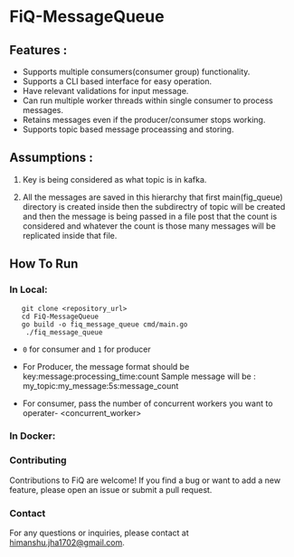 # FiQ-MessageQueue

## Features :


- Supports multiple consumers(consumer group) functionality.
- Supports a CLI based interface for easy operation.
- Have relevant validations for input message.
- Can run multiple worker threads within single consumer to process messages.
- Retains messages even if the producer/consumer stops working.
- Supports topic based message proceassing and storing.


## Assumptions : 

1. Key is being considered as what topic is in kafka.

2. All the messages are saved in this hierarchy that first main(fig_queue) directory is created inside then the subdirectry of topic will be created and then the message is being passed in a file post that the count is considered and whatever the count is those many messages will be replicated inside that file.

## How To Run 

### In Local:

```shell
   git clone <repository_url>
   cd FiQ-MessageQueue
   go build -o fiq_message_queue cmd/main.go
    ./fiq_message_queue
```
- `0` for consumer and `1` for producer

- For Producer, the message format should be key:message:processing_time:count
 Sample message will be : my_topic:my_message:5s:message_count

- For consumer, pass the number of concurrent workers you want to operater- <concurrent_worker>

### In Docker:




### Contributing
Contributions to FiQ are welcome! If you find a bug or want to add a new feature, please open an issue or submit a pull request.

### Contact
For any questions or inquiries, please contact at himanshu.jha1702@gmail.com.


